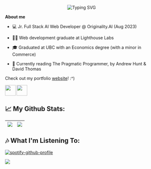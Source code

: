 <p align="center">
<img align="center" src="https://readme-typing-svg.herokuapp.com?font=Helvetica+Neue&weight=500&size=25&duration=2500&pause=250&color=0002fd&center=true&vCenter=true&multiline=true&repeat=false&width=435&height=100&lines=Jimmy+Zhang;Full-Stack+Web+Developer" alt="Typing SVG" />
</p>

**About me**

- 💻 Jr. Full Stack AI Web Developer @ Originality.AI (Aug 2023)

- 👨‍💻 Web development graduate at Lighthouse Labs

- 🎓 Graduated at UBC with an Economics degree (with a minor in Commerce)

- 📖 Currently reading The Pragmatic Programmer, by Andrew Hunt & David Thomas

<!-- - 📈 Learning TypeScript and Next.js building a Tiktok clone (find that [here](https://github.com/jimmyzhng/tiktok-clone)) -->

Check out my portfolio [website](https://www.jimmyzhng.com)! :^)

<a href="https://www.linkedin.com/in/jimmyzhng/">
<img align="left" src="https://cdn-icons-png.flaticon.com/512/145/145807.png" width="35px"/>
</a>

<a href="mailto:jimmyzhang1@hotmail.com"><img src="https://cdn-icons-png.flaticon.com/512/9068/9068642.png" width="35px"/></a>

## 📈 My Github Stats:

| <a><img align="center" src="https://github-readme-stats.vercel.app/api?username=jimmyzhng&show_icons=true&include_all_commits=true&theme=graywhite&hide_border=true"/></a> | <a><img align="center" src="https://github-readme-stats.vercel.app/api/top-langs/?username=jimmyzhng&layout=compact&theme=graywhite&hide_border=true" /></a> |
| -------------------------------------------------------------------------------------------------------------------------------------------------------------------------- | ------------------------------------------------------------------------------------------------------------------------------------------------------------ |

## 🎶 What I'm Listening To:

[![spotify-github-profile](https://spotify-github-profile.vercel.app/api/view?uid=jimmyzhng&cover_image=true&theme=natemoo-re&show_offline=false&background_color=121212&interchange=true&bar_color=53b14f&bar_color_cover=false)](https://spotify-github-profile.vercel.app/api/view?uid=jimmyzhng&redirect=true)

![](https://komarev.com/ghpvc/?username=jimmyzhng&color=lightgrey)
